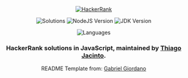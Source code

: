 <p align="center">
  <a href="https://www.hackerrank.com/gabrielgiordano">
    <img alt="HackerRank" src="https://raw.githubusercontent.com/gabrielgiordan/HackerRank/master/hacker-rank-logo.png">
  </a>

</p>
<p align="center">
  <img alt="Solutions" src="https://img.shields.io/badge/Solutions-15-blueviolet.svg?longCache=true&style=for-the-badge">
  <img alt="NodeJS Version" src="https://img.shields.io/node/v/carbon.svg?style=for-the-badge">
  <img alt="JDK Version" src="https://img.shields.io/badge/JDK-12.0-blueviolet?style=for-the-badge">
</p>

<p align="center">
  <img alt="Languages" src="https://img.shields.io/badge/Languages-JavaScript,_Java-blueviolet.svg?longCache=true&style=for-the-badge">
</p>

<h3 align="center">
  HackerRank solutions in JavaScript, maintained by <a alt="HackerRank Profile" href="https://www.hackerrank.com/thiagojacinto">Thiago Jacinto</a>.
</h3>
<p align="center">
  README Template from: <a alt="HackerRank Profile" href="https://www.hackerrank.com/gabrielgiordano" >Gabriel Giordano</a>
</p>
</p>
